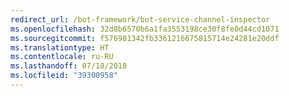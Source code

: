 ```yaml
---
redirect_url: /bot-framework/bot-service-channel-inspector
ms.openlocfilehash: 32d8b6570b6a1fa3553198ce30f8fe0d44cd1071
ms.sourcegitcommit: f576981342fb3361216675815714e24281e20ddf
ms.translationtype: HT
ms.contentlocale: ru-RU
ms.lasthandoff: 07/18/2018
ms.locfileid: "39300958"
---
```

